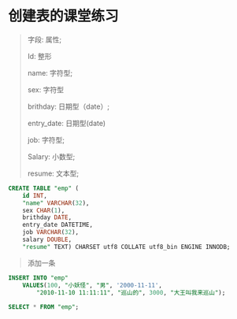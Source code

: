 # 创建表的课堂练习
> 字段:  属性;      
>
>Id:  整形
>
> name:  字符型;   
>
> sex:  字符型
>
> brithday:  日期型（date）;    
>
> entry_date:  日期型(date)
>
> job:  字符型;    
>
> Salary:  小数型;
>
> resume:  文本型;
>
``` sql 
CREATE TABLE "emp" (
	id INT,
	"name" VARCHAR(32),
	sex CHAR(1), 
	brithday DATE,
	entry_date DATETIME,
	job VARCHAR(32),
	salary DOUBLE,
	"resume" TEXT) CHARSET utf8 COLLATE utf8_bin ENGINE INNODB;
``` 

> 添加一条
>
``` sql 
INSERT INTO "emp"
	VALUES(100, "小妖怪", "男", '2000-11-11', 
		"2010-11-10 11:11:11", "巡山的", 3000, "大王叫我来巡山");
		
SELECT * FROM "emp";
```		
		